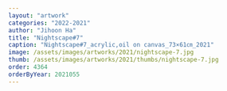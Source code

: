 ```yaml
---
layout: "artwork"
categories: "2022-2021"
author: "Jihoon Ha"
title: "Nightscape#7"
caption: "Nightscape#7_acrylic,oil on canvas_73×61㎝_2021"
image: /assets/images/artworks/2021/nightscape-7.jpg
thumb: /assets/images/artworks/2021/thumbs/nightscape-7.jpg
order: 4364
orderByYear: 2021055
---
```


